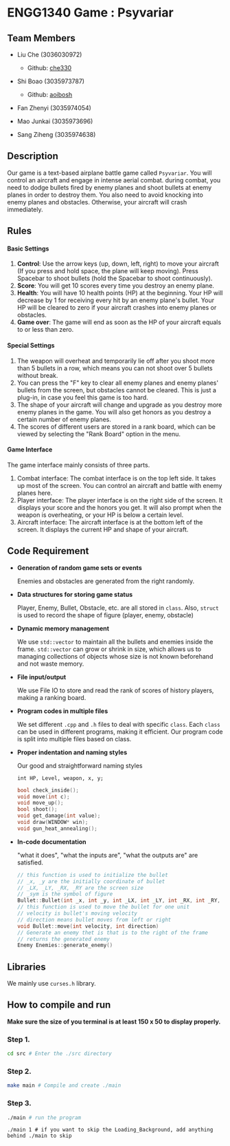 # ENGG1340 Game : Psyvariar
## Team Members
* Liu Che (3036030972)
  * Github: [che330](https://github.com/che330)

* Shi Boao (3035973787)
  * Github: [aoibosh](https://github.com/aoibosh)

* Fan Zhenyi (3035974054)
* Mao Junkai (3035973696)
* Sang Ziheng (3035974638)

## Description

Our game is a text-based airplane battle game called `Psyvariar`. You will control an aircraft and engage in intense aerial combat. during combat, you need to dodge bullets fired by enemy planes and shoot bullets at enemy planes in order to destroy them. You also need to avoid knocking into enemy planes and obstacles. Otherwise, your aircraft will crash immediately. 

## Rules

#### Basic Settings

1. **Control**: Use the arrow keys (up, down, left, right) to move your aircraft (If you press and hold space, the plane will keep moving). Press Spacebar to shoot bullets (hold the Spacebar to shoot continuously). 
2. **Score**: You will get 10 scores every time you destroy an enemy plane.
3. **Health**: You will have 10 health points (HP) at the beginning. Your HP will decrease by 1 for receiving every hit by an enemy plane's bullet. Your HP will be cleared to zero if your aircraft crashes into enemy planes or obstacles.
4. **Game over**: The game will end as soon as the HP of your aircraft equals to or less than zero.

#### Special Settings

1. The weapon will overheat and temporarily lie off after you shoot more than 5 bullets in a row, which means you can not shoot over 5 bullets without break.
2. You can press the "F" key to clear all enemy planes and enemy planes' bullets from the screen, but obstacles cannot be cleared. This is just a plug-in, in case you feel this game is too hard.
3. The shape of your aircraft will change and upgrade as you destroy more enemy planes in the game. You will also get honors as you destroy a certain number of enemy planes.
4. The scores of different users are stored in a rank board, which can be viewed by selecting the "Rank Board" option in the menu. 

#### Game Interface

The game interface mainly consists of three parts.

1. Combat interface: The combat interface is on the top left side. It takes up most of the screen. You can control an aircraft and battle with enemy planes here.
2. Player interface: The player interface is on the right side of the screen. It displays your score and the honors you get. It will also prompt when the weapon is overheating, or your HP is below a certain level. 
3. Aircraft interface: The aircraft interface is at the bottom left of the screen. It displays the current HP and shape of your aircraft. 

## Code Requirement

* **Generation of random game sets or events**

  Enemies and obstacles are generated from the right randomly.

* **Data structures for storing game status**

  Player, Enemy, Bullet, Obstacle, etc. are all stored in `class`. Also, `struct` is used to record the shape of figure (player, enemy, obstacle)

* **Dynamic memory management**

  We use `std::vector` to maintain all the bullets and enemies inside the frame. `std::vector` can grow or shrink in size, which allows us to managing collections of objects whose size is not known beforehand and not waste memory.

* **File input/output** 

  We use File IO to store and read the rank of scores of history players, making a ranking board.

* **Program codes in multiple files**

  We set different `.cpp` and `.h` files to deal with specific `class`. Each `class` can be used in different programs, making it efficient. Our program code is split into multiple files based on class.

* **Proper indentation and naming styles**

  Our good and straightforward naming styles

  `int HP, Level, weapon, x, y;`

  ```c++
  bool check_inside();
  void move(int c);
  void move_up();
  bool shoot();
  void get_damage(int value);
  void draw(WINDOW* win);
  void gun_heat_annealing();
  ```

* **In-code documentation**

  "what it does", "what the inputs are", "what the outputs are" are satisfied.
  
  ```c++
  // this function is used to initialize the bullet
  // _x, _y are the initially coordinate of bullet
  // _LX, _LY, _RX, _RY are the screen size
  // _sym is the symbol of figure
  Bullet::Bullet(int _x, int _y, int _LX, int _LY, int _RX, int _RY, char _sym)
  // this function is used to move the bullet for one unit
  // velocity is bullet's moving velocity
  // direction means bullet moves from left or right
  void Bullet::move(int velocity, int direction)
  // Generate an enemy thet is that is to the right of the frame
  // returns the generated enemy
  Enemy Enemies::generate_enemy()
  ```

## Libraries

We mainly use `curses.h` library.

## How to compile and run
**Make sure the size of you terminal is at least 150 x 50 to display properly.**
### Step 1.
```bash
cd src # Enter the ./src directory
```
### Step 2.
```bash
make main # Compile and create ./main
```
### Step 3.
```bash
./main # run the program
```

```shell
./main 1 # if you want to skip the Loading_Background, add anything behind ./main to skip
```

